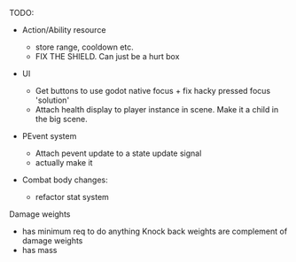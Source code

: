 TODO:
- Action/Ability resource 
    - store range, cooldown etc.
    - FIX THE SHIELD. Can just be a hurt box

- UI
    - Get buttons to use godot native focus + fix hacky pressed focus 'solution'
    - Attach health display to player instance in scene. Make it a child in the big scene.

- PEvent system
    - Attach pevent update to a state update signal
    - actually make it

- Combat body changes:
    - refactor stat system

Damage weights
- has minimum req to do anything 
Knock back weights are complement of damage weights
- has mass
